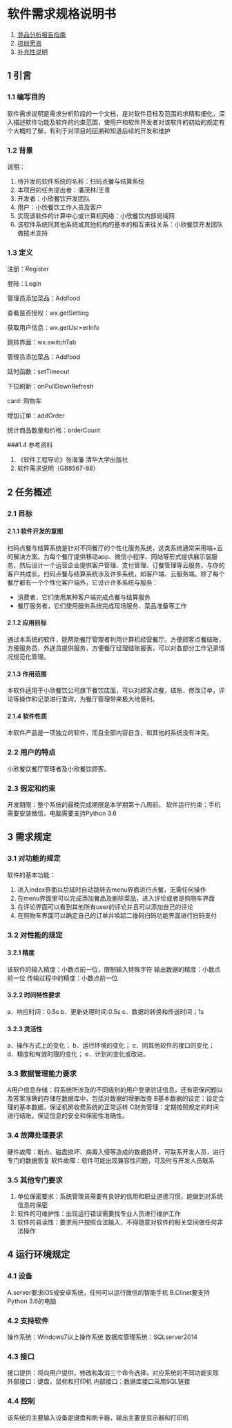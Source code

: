 # 软件需求规格说明书

1. [竞品分析报告指南](./document_files/软件需求规格说明书_竞品分析报告指南.md)
2. [项目愿景](./document_files/软件需求规格说明书_项目愿景.md)
9. [补充性说明](./document_files/软件需求规格说明书_补充性说明.md)

## 1 引言

### 1.1 编写目的

​	软件需求说明是需求分析阶段的一个文档，是对软件目标及范围的求精和细化，深入描述软件功能及软件的约束范围，使用户和软件开发者对该软件的初始的规定有个大概的了解，有利于对项目的回溯和知道后续的开发和维护

### 1.2 背景
说明：

1. 待开发的软件系统的名称：扫码点餐与结算系统
2. 本项目的任务提出者：潘茂林/王青
3. 开发者：小欣餐饮开发团队
4. 用户：小欣餐饮工作人员及客户
5. 实现该软件的计算中心或计算机网络：小欣餐饮内部局域网
6. 该软件系统同其他系统或其他机构的基本的相互来往关系：小欣餐饮开发团队做技术支持

### 1.3 定义

注册：Register

登陆：Login 

管理员添加菜品：Addfood

查看是否授权：wx.getSetting

获取用户信息：wx.getUsr=erInfo

跳转界面：wx.switchTab

管理员添加菜品：Addfood

延时函数：setTimeout

下拉刷新：onPullDownRefresh

card: 购物车

增加订单：addOrder

统计商品数量和价格：orderCount

###1.4 参考资料
1. 《软件工程导论》张海藩 清华大学出版社
2. 软件需求说明（GB8567-88）

## 2 任务概述

### 2.1 目标
#### 2.1.1 软件开发的意图
​	扫码点餐与结算系统是针对不同餐厅的个性化服务系统，这类系统通常采用端+云的解决方案。为每个餐厅提供移动app、微信小程序、网站等形式提供展示层服务，然后设计一个运营企业提供客户管理、支付管理、订餐管理等云服务，与你的客户共成长。扫码点餐与结算系统涉及许多系统，如客户端、云服务端。除了每个餐厅都有一个个性化客户端外，它设计许多系统与服务：

- 消费者，它们使用某种客户端完成点餐与结算服务
- 餐厅服务者，它们使用服务系统完成现场服务、菜品准备等工作

#### 2.1.2 应用目标

通过本系统的软件，能帮助餐厅管理者利用计算机经营餐厅。方便顾客点餐结账，方便服务员、外送员提供服务，方便餐厅经理结账报表，可以对各部分工作记录情况规范化管理。

#### 2.1.3 作用范围

本软件适用于小欣餐饮公司旗下餐饮店面，可以对顾客点餐，结账，修改订单，评论等操作和记录进行查询，为餐厅管理带来极大地便利。
#### 2.1.4 软件性质
本软件产品是一项独立的软件，而且全部内容自含，和其他的系统没有冲突。

### 2.2 用户的特点
小欣餐饮餐厅管理者及小欣餐饮顾客。

### 2.3 假定和约束

开发期限：整个系统的最晚完成期限是本学期第十八周前。
软件运行约束：手机需要安装微信，电脑需要支持Python 3.6

## 3 需求规定

### 3.1 对功能的规定
软件的基本功能：
1. 进入index界面以后延时自动跳转去menu界面进行点餐，无需任何操作
2. 在menu界面里可以完成添加餐品及删除菜品，进入评论或者是购物车界面
3. 在评论界面可以看到其他所有user的评论并且可以添加自己的评论
4. 在购物车界面可以确定自己的订单并唤起二维码扫码功能界面进行扫码支付 

### 3.2 对性能的规定

#### 3.2.1 精度

该软件的输入精度：小数点前一位，限制输入特殊字符
输出数据的精度：小数点前一位
传输过程中的精度：小数点前一位

#### 3.2.2 时间特性要求

a．响应时间：0.5s
b．更新处理时间:0.5s
c．数据的转换和传送时间；1s

#### 3.2.3 灵活性

a．操作方式上的变化；
b．运行环境的变化；
c．同其他软件的接口的变化；
d．精度和有效时限的变化；
e．计划的变化或改进。

### 3.3 数据管理能力要求

A用户信息存储：将系统所涉及的不同级别的用户登录验证信息，还有密保问题以及答案准确的存储在数据库中，包括对数据的增删改查
B基本数据的设定：设定合理的基本数据，保证机房收费系统的正常运转
C财务管理：定期按照规定的时间进行结账，保证信息的安全和保密性准确性。

### 3.4 故障处理要求

硬件故障：断点、磁盘损坏、病毒入侵等造成的数据损坏，可联系开发人员，进行专门的数据恢复
软件故障：软件可能出现兼容性问题，可及时与开发人员联系

### 3.5 其他专门要求

1. 单位保密要求：系统管理员需要有良好的信用和职业道德习惯，能做到对系统信息的保密
2. 软件的可维护性：出现运行错误需要找专业人员进行维护工作
3. 软件的易读性：要求用户按照合法输入，不得随意对软件的相关空间做任何非法操作

## 4 运行环境规定

### 4.1 设备
A.server要求iOS或安卓系统，任何可以运行微信的智能手机
B.Clinet要支持Python 3.6的电脑

### 4.2 支持软件
操作系统：Windows7以上操作系统
数据库管理系统：SQLserver2014

### 4.3 接口
接口提供：将向用户提供、修改和取消三个命令选择，对应系统的不同功能实现
外部接口：键盘，鼠标和打印机
内部接口：数据库接口采用SQL链接

### 4.4 控制

该系统的主要输入设备是键盘和刷卡器，输出主要是显示器和打印机
